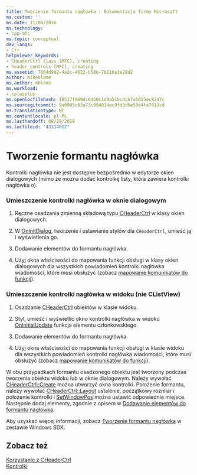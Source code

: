 ```yaml
---
title: Tworzenie formantu nagłówka | Dokumentacja firmy Microsoft
ms.custom: ''
ms.date: 11/04/2016
ms.technology:
- cpp-mfc
ms.topic: conceptual
dev_langs:
- C++
helpviewer_keywords:
- CHeaderCtrl class [MFC], creating
- header controls [MFC], creating
ms.assetid: 7864d9d2-4a2c-4622-b58b-7b110a1e28d2
author: mikeblome
ms.author: mblome
ms.workload:
- cplusplus
ms.openlocfilehash: 18517f969dc64b0c1d9a51bcdc67a1655ec82d7c
ms.sourcegitcommit: 9a0905c03a73c904014ec9fd3d6e59e4fa7813cd
ms.translationtype: MT
ms.contentlocale: pl-PL
ms.lasthandoff: 08/29/2018
ms.locfileid: "43214012"
---
```

# <a name="creating-the-header-control"></a>Tworzenie formantu nagłówka
Kontrolki nagłówka nie jest dostępne bezpośrednio w edytorze okien dialogowych (mimo że można dodać kontrolkę listy, która zawiera kontrolki nagłówka o).  
  
### <a name="to-put-a-header-control-in-a-dialog-box"></a>Umieszczenie kontrolki nagłówka w oknie dialogowym  
  
1.  Ręczne osadzania zmienną składową typu [CHeaderCtrl](../mfc/reference/cheaderctrl-class.md) w klasy okien dialogowych.  
  
2.  W [OnInitDialog](../mfc/reference/cdialog-class.md#oninitdialog), tworzenie i ustawianie stylów dla `CHeaderCtrl`, umieść ją i wyświetlenia go.  
  
3.  Dodawanie elementów do formantu nagłówka.  
  
4.  Użyj okna właściwości do mapowania funkcji obsługi w klasy okien dialogowych dla wszystkich powiadomień kontrolki nagłówka wiadomości, które musi obsłużyć (zobacz [mapowanie komunikatów do funkcji](../mfc/reference/mapping-messages-to-functions.md)).  
  
### <a name="to-put-a-header-control-in-a-view-not-a-clistview"></a>Umieszczenie kontrolki nagłówka w widoku (nie CListView)  
  
1.  Osadzanie [CHeaderCtrl](../mfc/reference/cheaderctrl-class.md) obiektów w klasie widoku.  
  
2.  Styl, umieść i wyświetlić okno kontrolki nagłówka w widoku [OnInitialUpdate](../mfc/reference/cview-class.md#oninitialupdate) funkcja elementu członkowskiego.  
  
3.  Dodawanie elementów do formantu nagłówka.  
  
4.  Użyj okna właściwości do mapowania funkcji obsługi w klasie widoku dla wszystkich powiadomień kontrolki nagłówka wiadomości, które musi obsłużyć (zobacz [mapowanie komunikatów do funkcji](../mfc/reference/mapping-messages-to-functions.md)).  
  
 W obu przypadkach formantu osadzonego obiektu jest tworzony podczas tworzenia obiektu widoku lub w oknie dialogowym. Należy wywołać [CHeaderCtrl::Create](../mfc/reference/cheaderctrl-class.md#create) można utworzyć okna kontrolki. Położenie formantu, należy wywołać [CHeaderCtrl::Layout](../mfc/reference/cheaderctrl-class.md#layout) ustalenie, początkowy rozmiar i położenie kontrolki i [SetWindowPos](../mfc/reference/cwnd-class.md#setwindowpos) można ustawić odpowiednie miejsce. Następnie dodaj elementy, zgodnie z opisem w [Dodawanie elementów do formantu nagłówka](../mfc/adding-items-to-the-header-control.md).  
  
 Aby uzyskać więcej informacji, zobacz [Tworzenie formantu nagłówka](/windows/desktop/Controls/header-controls) w zestawie Windows SDK.  
  
## <a name="see-also"></a>Zobacz też  
 [Korzystanie z CHeaderCtrl](../mfc/using-cheaderctrl.md)   
 [Kontrolki](../mfc/controls-mfc.md)


